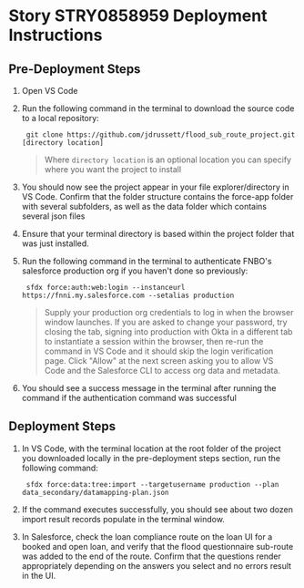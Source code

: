 # Story STRY0858959 Deployment Instructions

## Pre-Deployment Steps

1. Open VS Code
2. Run the following command in the terminal to download the source code to a local repository:

        git clone https://github.com/jdrussett/flood_sub_route_project.git [directory location]

    > Where `directory location` is an optional location you can specify where you want the project to install

3. You should now see the project appear in your file explorer/directory in VS Code. Confirm that the folder structure contains the force-app folder with several subfolders, as well as the data folder which contains several json files
4. Ensure that your terminal directory is based within the project folder that was just installed.
5. Run the following command in the terminal to authenticate FNBO's salesforce production org if you haven't done so previously:

        sfdx force:auth:web:login --instanceurl https://fnni.my.salesforce.com --setalias production

    > Supply your production org credentials to log in when the browser window launches. If you are asked to change your password, try closing the tab, signing into production with Okta in a different tab to instantiate a session within the browser, then re-run the command in VS Code and it should skip the login verification page. Click "Allow" at the next screen asking you to allow VS Code and the Salesforce CLI to access org data and metadata.

6. You should see a success message in the terminal after running the command if the authentication command was successful

## Deployment Steps

1. In VS Code, with the terminal location at the root folder of the project you downloaded locally in the pre-deployment steps section, run the following command:

        sfdx force:data:tree:import --targetusername production --plan data_secondary/datamapping-plan.json

2. If the command executes successfully, you should see about two dozen import result records populate in the terminal window.
3. In Salesforce, check the loan compliance route on the loan UI for a booked and open loan, and verify that the flood questionnaire sub-route was added to the end of the route. Confirm that the questions render appropriately depending on the answers you select and no errors result in the UI.
